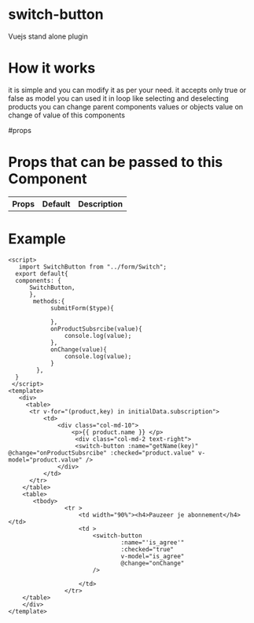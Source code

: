 # switch-button
Vuejs stand alone plugin 

# How it works 
it is simple and you can modify it as per your need.
it accepts only true or false as model you can used it in loop like selecting and deselecting products
you can change parent components values or objects value on change of value of this components

#props 

# Props that can be passed to this Component

<table>
     <tr> 
        <th>Props </th>
        <th>Default </th>
        <th>Description </th>
     </tr>   
</table>   


# Example
```
<script>
   import SwitchButton from "../form/Switch";
  export default{
  components: {
      SwitchButton,
      },
       methods:{
            submitForm($type){
               
            },
            onProductSubsrcibe(value){
                console.log(value);
            },
            onChange(value){
                console.log(value);
            }
        },
  }
 </script> 
<template>
   <div>
     <table>
      <tr v-for="(product,key) in initialData.subscription">
          <td>
              <div class="col-md-10">
                  <p>{{ product.name }} </p>
                   <div class="col-md-2 text-right">
                   <switch-button :name="getName(key)" @change="onProductSubsrcibe" :checked="product.value" v-model="product.value" />
              </div>
          </td>
      </tr>
    </table>
    <table>
       <tbody>
                <tr >
                    <td width="90%"><h4>Pauzeer je abonnement</h4></td>
                    <td >
                        <switch-button
                                :name="'is_agree'"
                                :checked="true"
                                v-model="is_agree"
                                @change="onChange"
                        />

                    </td>
                </tr>
    </table>
    </div>
</template>                
 ```               
